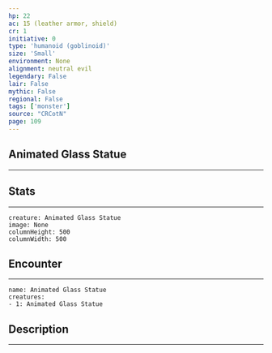 ```yaml
---
hp: 22
ac: 15 (leather armor, shield)
cr: 1
initiative: 0
type: 'humanoid (goblinoid)'    
size: 'Small'
environment: None
alignment: neutral evil
legendary: False
lair: False
mythic: False
regional: False
tags: ['monster']
source: "CRCotN"
page: 109
---
```


## Animated Glass Statue
---



## Stats
---

```statblock
creature: Animated Glass Statue
image: None
columnHeight: 500
columnWidth: 500
```

## Encounter
---

```encounter-table
name: Animated Glass Statue
creatures:
- 1: Animated Glass Statue
```

## Description
---




